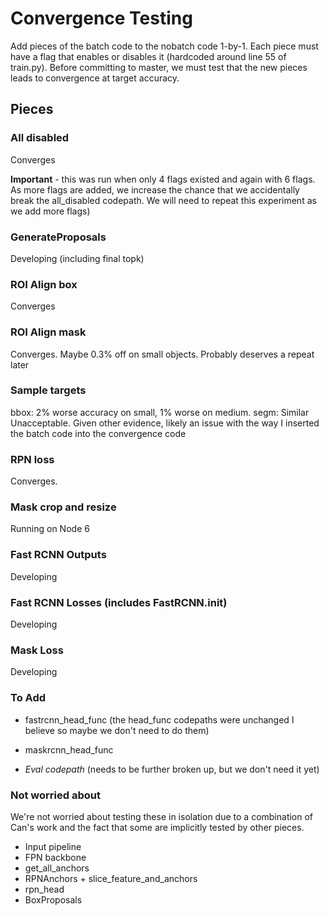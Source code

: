 # Convergence Testing

Add pieces of the batch code to the nobatch code 1-by-1. Each piece must have a flag that enables or disables it (hardcoded around line 55 of train.py). Before committing to master, we must test that the new pieces leads to convergence at target accuracy. 

## Pieces

### All disabled

Converges

**Important** - this was run when only 4 flags existed and again with 6 flags. As more flags are added, we increase the chance that we accidentally break the all_disabled codepath. We will need to repeat this experiment as we add more flags)


### GenerateProposals 

Developing (including final topk)
 
### ROI Align box

Converges


### ROI Align mask

Converges. Maybe 0.3% off on small objects. Probably deserves a repeat later


### Sample targets

bbox: 2% worse accuracy on small, 1% worse on medium. 
segm: Similar
Unacceptable. Given other evidence, likely an issue with the way I inserted the batch code into the convergence code

### RPN loss

Converges.



### Mask crop and resize

Running on Node 6


### Fast RCNN Outputs

Developing


### Fast RCNN Losses (includes FastRCNN.__init__)

Developing

### Mask Loss

Developing


### To Add

* fastrcnn_head_func (the head_func codepaths were unchanged I believe so maybe we don't need to do them)
* maskrcnn_head_func

* *Eval codepath* (needs to be further broken up, but we don't need it yet)

### Not worried about 

We're not worried about testing these in isolation due to a combination of Can's work and the fact that some are implicitly tested by other pieces. 

* Input pipeline
* FPN backbone
* get_all_anchors
* RPNAnchors + slice_feature_and_anchors
* rpn_head
* BoxProposals